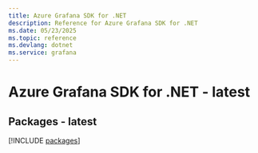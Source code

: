 ```yaml
---
title: Azure Grafana SDK for .NET
description: Reference for Azure Grafana SDK for .NET
ms.date: 05/23/2025
ms.topic: reference
ms.devlang: dotnet
ms.service: grafana
---
```

# Azure Grafana SDK for .NET - latest
## Packages - latest
[!INCLUDE [packages](grafana-index.md)]